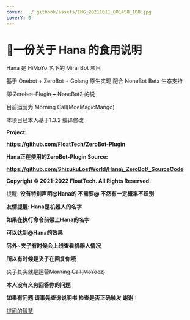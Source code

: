 ```yaml
---
cover: ../.gitbook/assets/IMG_20211011_001458_108.jpg
coverY: 0
---
```


# 🌈一份关于 Hana 的食用说明

Hana 是 HiMoYo 名下的 Mirai Bot 项目

基于 Onebot + ZeroBot + Golang 原生实现 配合 NoneBot Beta 生态支持

~~即 Zerobot-Plugin + NoneBot2 的说~~

目前运营为 Morning Call(MoeMagicMango)

本项目经本人基于1.3.2 编译修改

**Project:**

**https://github.com/FloatTech/ZeroBot-Plugin**

**Hana正在使用的ZeroBot-Plugin Source:**

**https://github.com/ShizukuLostWorld/Hana\_ZeroBot\_SourceCode**

**Copyright © 2021-2022 FloatTech. All Rights Reserved.**

提醒: **没有特别声明@Hana的 不需要@ 不然有一定概率不识别**

**友情提醒: Hana是机器人的名字**

**如果在执行命令前带上Hana的名字**

**可以达到@Hana的效果**

**另外\~夹子有时候会上线查看机器人情况**

**所以有时候是夹子在回复你哦**

~~夹子其实就是运营Morning Call(MoYoez)~~

**本人没有义务回答你的问题**

**如果有问题 请事先查询说明书 检查是否正确触发 谢谢**！

[提问的智慧](https://github.com/ryanhanwu/How-To-Ask-Questions-The-Smart-Way/blob/main/README-zh\_CN.md)
